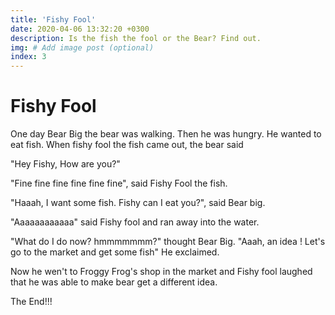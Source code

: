 ```yaml
---
title: 'Fishy Fool'
date: 2020-04-06 13:32:20 +0300
description: Is the fish the fool or the Bear? Find out. 
img: # Add image post (optional)
index: 3
---
```


# Fishy Fool

One day Bear Big the bear was walking.
Then he was hungry.
He wanted to eat fish.
When fishy fool the fish came out, the bear said

"Hey Fishy,  How are you?"

"Fine fine fine fine fine fine", said Fishy Fool the fish.

"Haaah, I want some fish. Fishy can I eat you?", said Bear big.

"Aaaaaaaaaaaa" said Fishy fool and ran away into the water. 

"What do I do now? hmmmmmmm?" thought Bear Big. 
"Aaah, an idea ! Let's go to the market and get some fish" He exclaimed. 

Now he wen't to Froggy Frog's shop in the market and Fishy fool laughed that he was able to make bear get a different idea. 

The End!!!
